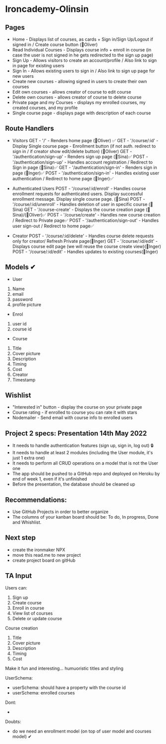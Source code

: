 # Ironcademy-Olinsin

## Pages

- Home - Displays list of courses, as cards + Sign in/Sign Up/Logout if signed in / Create course button (🦆Oliver)
- Read Individual Courses - Displays course info + enroll in course
  (in case the user is not signed in he gets redirected to the sign up page)
- Sign Up - Allows visitors to create an account/profile / Also link to sign in page for existing users
- Sign In - Allows existing users to sign in / Also link to sign up page for new users
- Create new courses - allowing signed in users to create their own courses
- Edit own courses - allows creator of course to edit course
- Delete own courses - allows creator of course to delete course
- Private page and my Courses - displays my enrolled courses, my created courses, and my profile
- Single course page - displays page with description of each course

## Route Handlers

- Visitors
  GET - '/' - Renders home page (🦆Oliver) ✅
  GET - '/course/:id' - Display Single course page - Enrollment button (if not auth. redirect to sign in / if creator show edit/delete button) (🦆Oliver)
  GET - '/authentication/sign-up' - Renders sign up page (👻Sina)✅
  POST - '/authentication/sign-up' - Handles account registration / Redirect to Sign in page (👻Sina)✅
  GET - '/authentication/sign-in' - Renders sign in page (🐝Inger)✅
  POST - '/authentication/sign-in' - Handles existing user authentication / Redirect to home page (🐝Inger)✅

- Authenticated Users
  POST - '/course/:id/enroll' - Handles course enrollment requests for authenticated users. Display successful enrollment message. Display single course page. (👻Sina)
  POST - '/course/:id/unenroll' - Handles deletion of user in specific course (👻Sina)
  GET - '/course-create' - Displays the course creation page (👻Sina)/(🦆Oliver)✅
  POST - '/course/create' - Handles new course creation / Redirect to Private page✅
  POST - '/authentication/sign-out' - Handles user sign-out / Redirect to home page✅

- Creator
  POST - '/course/:id/delete' - Handles course delete requests only for creator/ Refresh Private page(🐝Inger)
  GET - '/course/:id/edit' - Displays course edit page (we will reuse the course create view)(🐝Inger)
  POST - '/course/:id/edit' - Handles updates to existing courses(🐝Inger)

## Models ✔

- User

1. Name
2. email
3. password
4. profile picture

- Enrol

1. user id
2. course id

- Course

1. Title
2. Cover picture
3. Description
4. Timing
5. Cost
6. Creator
7. Timestamp

## Wishlist

- "Interested in" button - display the course on your private page
- Course rating - if enrolled to course you can rate it with stars
- Nodemailer - Send email with course info to enrolled users

## Project 2 specs: Presentation 14th May 2022

- It needs to handle authentication features (sign up, sign in, log out) :lock:
- It needs to handle at least 2 modules (including the User module, it's just 1 extra one)
- It needs to perform all CRUD operations on a model that is not the User one
- The app should be pushed to a GitHub repo and deployed on Heroku by end of week 1, even if it's unfinished
- Before the presentation, the database should be cleaned up

## Recommendations:

- Use GitHub Projects in order to better organize
- The columns of your kanban board should be: To do, In progress, Done and Whishlist.

## Next step

- create the ironmaker NPX
- move this read.me to new project
- create project board on gitHub

## TA Input

Users can:

1. Sign up
2. Create course
3. Enroll in course
4. View list of courses
5. Delete or update course

Course creation

1. Title
2. Cover picture
3. Description
4. Timing
5. Cost

Make it fun and interesting... humuoristic titles and styling

UserSchema:

- userSchema: should have a property with the course id
- userSchema: enrolled courses

Dont:

-

Doubts:

- do we need an enrollment model (on top of user model and courses model) ✔
